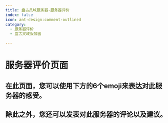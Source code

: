 ```yaml
---
title: 盘古灵域服务器-服务器评价
index: false
icon: ant-design:comment-outlined
category:
  - 服务器评价
  - 盘古灵域服务器

---
```


# 服务器评价页面

## 在此页面，您可以使用下方的6个emoji来表达对此服务器的感受。

## 除此之外，您还可以发表对此服务器的评论以及建议。

